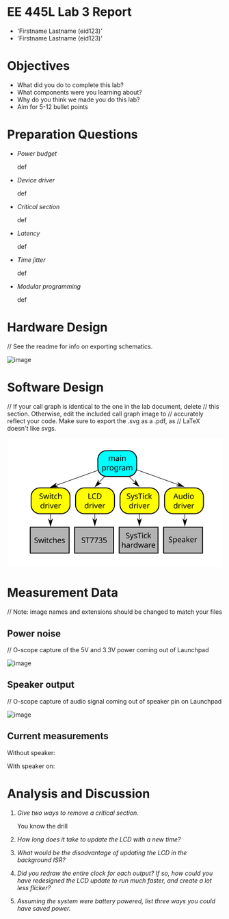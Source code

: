 # EE 445L Lab 3 Report

- 'Firstname Lastname (eid123)'
- 'Firstname Lastname (eid123)'

Objectives
==========

-   What did you do to complete this lab?
-   What components were you learning about?
-   Why do you think we made you do this lab?
-   Aim for 5-12 bullet points

Preparation Questions
=====================

-   *Power budget*

    def

-   *Device driver*

    def

-   *Critical section*

    def

-   *Latency*

    def

-   *Time jitter*

    def

-   *Modular programming*

    def

Hardware Design
===============

// See the readme for info on exporting schematics.

![image](circuit.svg)

Software Design
===============

// If your call graph is identical to the one in the lab document, delete
// this section. Otherwise, edit the included call graph image to
// accurately reflect your code. Make sure to export the .svg as a .pdf, as
// LaTeX doesn't like svgs.

![image](callgraph.svg)

Measurement Data
================

// Note: image names and extensions should be changed to match your
files

Power noise
-----------

// O-scope capture of the 5V and 3.3V power coming out of Launchpad

![image](noise.png)

Speaker output
--------------

// O-scope capture of audio signal coming out of speaker pin on
Launchpad

![image](speaker.png)

Current measurements
--------------------

Without speaker:

With speaker on:

Analysis and Discussion
=======================

1.  *Give two ways to remove a critical section.*

    You know the drill

2.  *How long does it take to update the LCD with a new time?*

	

3.  *What would be the disadvantage of updating the LCD in the
    background ISR?*

	

4.  *Did you redraw the entire clock for each output? If so, how could
    you have redesigned the LCD update to run much faster, and create a
    lot less flicker?*

	

5.  *Assuming the system were battery powered, list three ways you could
    have saved power.*

	

